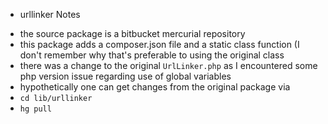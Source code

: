 * urllinker Notes

- the source package is a bitbucket mercurial repository
- this package adds a composer.json file and a static class function (I don't remember why that's
  preferable to using the original class
- there was a change to the original `UrlLinker.php` as I encountered some php version issue regarding
  use of global variables
- hypothetically one can get changes from the original package via
 - `cd lib/urllinker`
 - `hg pull`

